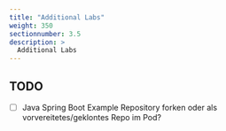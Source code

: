 ```yaml
---
title: "Additional Labs"
weight: 350
sectionnumber: 3.5
description: >
  Additional Labs
---
```



## TODO

* [ ]  Java Spring Boot Example Repository forken oder als vorvereitetes/geklontes Repo im Pod?
